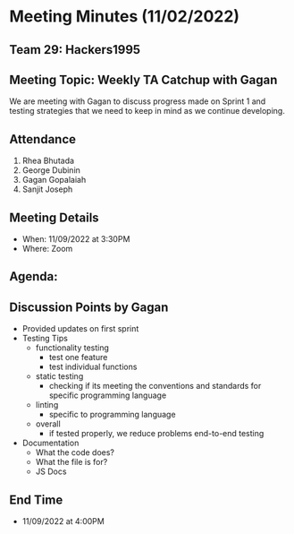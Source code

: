 # Meeting Minutes (11/02/2022)
## Team 29: Hackers1995
## Meeting Topic: Weekly TA Catchup with Gagan
We are meeting with Gagan to discuss progress made on Sprint 1 and testing strategies that we need to keep in mind as we continue developing.

## Attendance
1. Rhea Bhutada
2. George Dubinin
3. Gagan Gopalaiah
4. Sanjit Joseph

## Meeting Details
- When: 11/09/2022 at 3:30PM
- Where: Zoom

## Agenda:

## Discussion Points by Gagan
- Provided updates on first sprint
- Testing Tips
  - functionality testing
    - test one feature
    - test individual functions
  - static testing
    - checking if its meeting the conventions and standards for specific programming language
  - linting
    - specific to programming language
  - overall
	- if tested properly, we reduce problems end-to-end testing
- Documentation
  - What the code does?
  - What the file is for?
  - JS Docs

## End Time
- 11/09/2022 at 4:00PM